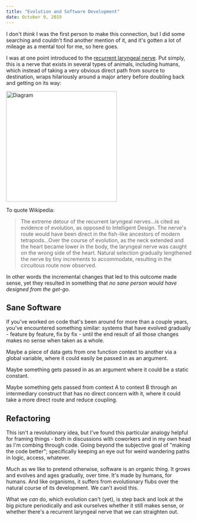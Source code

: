 ```yaml
---
title: "Evolution and Software Development"
date: October 9, 2019
---
```


<aside>
    I don't <i>think</i> I was the first person to make this connection, but I 
    did some searching and couldn't find another mention of it, and it's 
    gotten a lot of mileage as a mental tool for me, so here goes.
</aside>

I was at one point introduced to the [recurrent laryngeal nerve](https://en.wikipedia.org/wiki/Recurrent_laryngeal_nerve). 
Put simply, this is a nerve that exists in several types of animals, including 
humans, which instead of taking a very obvious direct path from source to 
destination, wraps hilariously around a major artery before doubling back and 
getting on its way:

<img 
    alt="Diagram" 
    src="https://upload.wikimedia.org/wikipedia/commons/thumb/6/64/Recurrent_laryngeal_nerve.svg/500px-Recurrent_laryngeal_nerve.svg.png" 
    style="background-color: white"
    height="300">

To quote Wikipedia:

> The extreme detour of the recurrent laryngeal nerves...is cited as evidence 
of evolution, as opposed to Intelligent Design. The nerve's route would have 
been direct in the fish-like ancestors of modern tetrapods...Over the course 
of evolution, as the neck extended and the heart became lower in the body, 
the laryngeal nerve was caught on the wrong side of the heart. Natural selection 
gradually lengthened the nerve by tiny increments to accommodate, resulting in 
the circuitous route now observed.

In other words the incremental changes that led to this outcome made sense, 
yet they resulted in something that _no sane person would have designed from 
the get-go_.

## Sane Software

If you've worked on code that's been around for more than a couple years, you've 
encountered something similar: systems that have evolved gradually -
feature by feature, fix by fix - until the end result of all those changes 
makes no sense when taken as a whole.

Maybe a piece of data gets from one function context to another via a global 
variable, where it could easily be passed in as an argument.

Maybe something gets passed in as an argument where it could be a static 
constant.

Maybe something gets passed from context A to context B through an 
intermediary construct that has no direct concern with it, where it 
could take a more direct route and reduce coupling.

## Refactoring

This isn't a revolutionary idea, but I've found this particular analogy 
helpful for framing things - both in discussions with coworkers and in my 
own head as I'm combing through code. Going beyond the subjective goal of 
"making the code better"; specifically keeping an eye out for weird wandering 
paths in logic, access, whatever.

Much as we like to pretend otherwise, software is an organic thing. It grows
and evolves and ages gradually, over time. It's made by humans, for humans.
And like organisms, it suffers from evolutionary flubs over the natural course
of its development. We can't avoid this.

What we _can_ do, which evolution can't (yet), is step back and look at the 
big picture periodically and ask ourselves whether it still makes sense, or 
whether there's a recurrent laryngeal nerve that we can straighten out.
